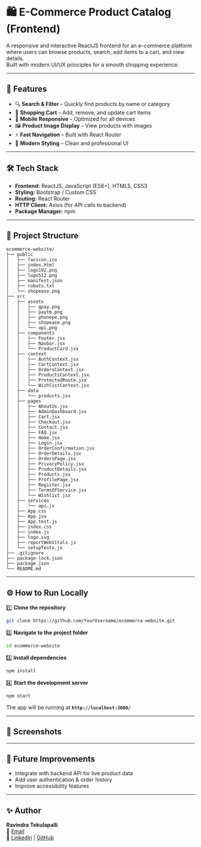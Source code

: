 # 🛍️ E-Commerce Product Catalog (Frontend)

A responsive and interactive ReactJS frontend for an e-commerce platform where users can browse products, search, add items to a cart, and view details.  
Built with modern UI/UX principles for a smooth shopping experience.

---

## 🚀 Features
- 🔍 **Search & Filter** – Quickly find products by name or category
- 🛒 **Shopping Cart** – Add, remove, and update cart items
- 📱 **Mobile Responsive** – Optimized for all devices
- 🖼 **Product Image Display** – View products with images
- ⚡ **Fast Navigation** – Built with React Router
- 🎨 **Modern Styling** – Clean and professional UI

---

## 🛠 Tech Stack
- **Frontend:** ReactJS, JavaScript (ES6+), HTML5, CSS3
- **Styling:** Bootstrap / Custom CSS
- **Routing:** React Router
- **HTTP Client:** Axios (for API calls to backend)
- **Package Manager:** npm

---

## 📂 Project Structure
```
ecommerce-website/
├── public
│   ├── favicon.ico
│   ├── index.html
│   ├── logo192.png
│   ├── logo512.png
│   ├── manifest.json
│   ├── robots.txt
│   └── shopease.png
├── src
│   ├── assets
│   │   ├── gpay.png
│   │   ├── paytm.png
│   │   ├── phonepe.png
│   │   ├── shopease.png
│   │   └── upi.png
│   ├── components
│   │   ├── Footer.jsx
│   │   ├── Navbar.jsx
│   │   └── ProductCard.jsx
│   ├── context
│   │   ├── AuthContext.jsx
│   │   ├── CartContext.jsx
│   │   ├── OrdersContext.jsx
│   │   ├── ProductsContext.jsx
│   │   ├── ProtectedRoute.jsx
│   │   └── WishlistContext.jsx
│   ├── data
│   │   └── products.jsx
│   ├── pages
│   │   ├── AboutUs.jsx
│   │   ├── AdminDashboard.jsx
│   │   ├── Cart.jsx
│   │   ├── Checkout.jsx
│   │   ├── Contact.jsx
│   │   ├── FAQ.jsx
│   │   ├── Home.jsx
│   │   ├── Login.jsx
│   │   ├── OrderConfirmation.jsx
│   │   ├── OrderDetails.jsx
│   │   ├── OrdersPage.jsx
│   │   ├── PrivacyPolicy.jsx
│   │   ├── ProductDetails.jsx
│   │   ├── Products.jsx
│   │   ├── ProfilePage.jsx
│   │   ├── Register.jsx
│   │   ├── TermsOfService.jsx
│   │   └── Wishlist.jsx
│   ├── services
│   │   └── api.js
│   ├── App.css
│   ├── App.jsx
│   ├── App.test.js
│   ├── index.css
│   ├── index.js
│   ├── logo.svg
│   ├── reportWebVitals.js
│   └── setupTests.js
├── .gitignore
├── package-lock.json
├── package.json
└── README.md
```

---

## ⚙️ How to Run Locally

1️⃣ **Clone the repository**
```bash
git clone https://github.com/YourUsername/ecommerce-website.git
```

2️⃣ **Navigate to the project folder**
```bash
cd ecommerce-website
```

3️⃣ **Install dependencies**
```bash
npm install
```

4️⃣ **Start the development server**
```bash
npm start
```

The app will be running at **`http://localhost:3000/`**

---

## 📸 Screenshots


---

## 📌 Future Improvements
- Integrate with backend API for live product data
- Add user authentication & order history
- Improve accessibility features

---

## ✨ Author
**Ravindra Tekulapalli**  
📧 [Email](mailto:ravindratekulapalli@gmail.com)  
🔗 [LinkedIn](https://www.linkedin.com/in/ravindra-tekulapalli-08a919371/) | [GitHub](https://github.com/Ravindra2329)
